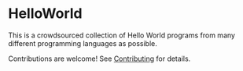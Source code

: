 # HelloWorld

This is a crowdsourced collection of Hello World programs from many different programming languages as possible.

Contributions are welcome! See [Contributing](CONTRIBUTING.md) for details.
